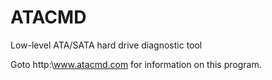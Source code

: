 ATACMD
======

Low-level ATA/SATA hard drive diagnostic tool

Goto http:\\www.atacmd.com for information on this program.
